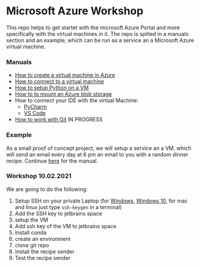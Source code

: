 # Microsoft Azure Workshop

This repo helps to get startet with the microsoft Azure Portal and
more specifically with the virtual machines in it. The repo is 
splited in a manuals section and an example, which can be run as
a service an a Microsoft Azure virtual machine. 

### Manuals
- [How to create a virtual machine in Azure](manuals/creating_virtual_machine.md)
- [How to connect to a virtual machine](manuals/connect_to_vm.md)
- [How to setup Python on a VM](manuals/setup_anaconda_python.md)
- [How to to mount an Azure blob storage](manuals/mount_blob_storage.md)
- How to connect your IDE with the virtual Machine:
    - [PyCharm](manuals/setup_pycharm_ssh.md)
    - [VS Code](manuals/setup_vs_code_ssh.md)
- [How to work with Git](manuals/work_with_git.md) IN PROGRESS

### Example
As a small proof of concept project, we will setup a service an a
VM, which will send an email every day at 6 pm an email to you with
a random dinner recipe. Continue [here](examples/recipe_sender/README.md) for the manual. 


### Workshop 10.02.2021
We are going to do the following:
1. Setup SSH on your private Laptop (for [Windows](https://docs.joyent.com/public-cloud/getting-started/ssh-keys/generating-an-ssh-key-manually/manually-generating-your-ssh-key-in-windows), [Windows 10](https://www.antary.de/2020/02/01/ssh-keys-direkt-unter-windows-10-erstellen/), for mac and linux just type ``ssh-keygen`` in a terminal)
2. Add the SSH key to jetbrains space
3. setup the VM
4. Add ssh key of the VM to jetbrains space
5. Install conda
6. create an environment
7. clone git repo
8. Install the recipe sender
9. Test the recipe sender